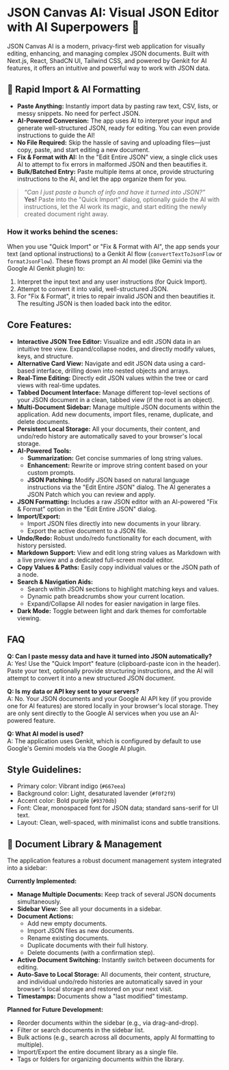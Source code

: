 
# JSON Canvas AI: Visual JSON Editor with AI Superpowers 🔮

JSON Canvas AI is a modern, privacy-first web application for visually editing, enhancing, and managing complex JSON documents. Built with Next.js, React, ShadCN UI, Tailwind CSS, and powered by Genkit for AI features, it offers an intuitive and powerful way to work with JSON data.

## 🚀 Rapid Import & AI Formatting

- **Paste Anything:** Instantly import data by pasting raw text, CSV, lists, or messy snippets. No need for perfect JSON.
- **AI-Powered Conversion:** The app uses AI to interpret your input and generate well-structured JSON, ready for editing. You can even provide instructions to guide the AI!
- **No File Required:** Skip the hassle of saving and uploading files—just copy, paste, and start editing a new document.
- **Fix & Format with AI:** In the "Edit Entire JSON" view, a single click uses AI to attempt to fix errors in malformed JSON and then beautifies it.
- **Bulk/Batched Entry:** Paste multiple items at once, provide structuring instructions to the AI, and let the app organize them for you.

> _“Can I just paste a bunch of info and have it turned into JSON?”_  
> **Yes!** Paste into the "Quick Import" dialog, optionally guide the AI with instructions, let the AI work its magic, and start editing the newly created document right away.

### How it works behind the scenes:
When you use "Quick Import" or "Fix & Format with AI", the app sends your text (and optional instructions) to a Genkit AI flow (`convertTextToJsonFlow` or `formatJsonFlow`). These flows prompt an AI model (like Gemini via the Google AI Genkit plugin) to:
1.  Interpret the input text and any user instructions (for Quick Import).
2.  Attempt to convert it into valid, well-structured JSON.
3.  For "Fix & Format", it tries to repair invalid JSON and then beautifies it.
The resulting JSON is then loaded back into the editor.

<!-- Placeholder for GIF/Screenshot: [Demo of Copy-Paste-to-Edit in action] -->

## Core Features:

-   **Interactive JSON Tree Editor:** Visualize and edit JSON data in an intuitive tree view. Expand/collapse nodes, and directly modify values, keys, and structure.
-   **Alternative Card View:** Navigate and edit JSON data using a card-based interface, drilling down into nested objects and arrays.
-   **Real-Time Editing:** Directly edit JSON values within the tree or card views with real-time updates.
-   **Tabbed Document Interface:** Manage different top-level sections of your JSON document in a clean, tabbed view (if the root is an object).
-   **Multi-Document Sidebar:** Manage multiple JSON documents within the application. Add new documents, import files, rename, duplicate, and delete documents.
-   **Persistent Local Storage:** All your documents, their content, and undo/redo history are automatically saved to your browser's local storage.
-   **AI-Powered Tools:**
    *   **Summarization:** Get concise summaries of long string values.
    *   **Enhancement:** Rewrite or improve string content based on your custom prompts.
    *   **JSON Patching:** Modify JSON based on natural language instructions via the "Edit Entire JSON" dialog. The AI generates a JSON Patch which you can review and apply.
-   **JSON Formatting:** Includes a raw JSON editor with an AI-powered "Fix & Format" option in the "Edit Entire JSON" dialog.
-   **Import/Export:**
    *   Import JSON files directly into new documents in your library.
    *   Export the active document to a JSON file.
-   **Undo/Redo:** Robust undo/redo functionality for each document, with history persisted.
-   **Markdown Support:** View and edit long string values as Markdown with a live preview and a dedicated full-screen modal editor.
-   **Copy Values & Paths:** Easily copy individual values or the JSON path of a node.
-   **Search & Navigation Aids:**
    *   Search within JSON sections to highlight matching keys and values.
    *   Dynamic path breadcrumbs show your current location.
    *   Expand/Collapse All nodes for easier navigation in large files.
-   **Dark Mode:** Toggle between light and dark themes for comfortable viewing.

## FAQ

**Q: Can I paste messy data and have it turned into JSON automatically?**  
A: Yes! Use the "Quick Import" feature (clipboard-paste icon in the header). Paste your text, optionally provide structuring instructions, and the AI will attempt to convert it into a new structured JSON document.

**Q: Is my data or API key sent to your servers?**  
A: No. Your JSON documents and your Google AI API key (if you provide one for AI features) are stored locally in your browser's local storage. They are only sent directly to the Google AI services when you use an AI-powered feature.

**Q: What AI model is used?**  
A: The application uses Genkit, which is configured by default to use Google's Gemini models via the Google AI plugin.

## Style Guidelines:

-   Primary color: Vibrant indigo (`#667eea`)
-   Background color: Light, desaturated lavender (`#f0f2f9`)
-   Accent color: Bold purple (`#9370db`)
-   Font: Clear, monospaced font for JSON data; standard sans-serif for UI text.
-   Layout: Clean, well-spaced, with minimalist icons and subtle transitions.

## 📁 Document Library & Management

The application features a robust document management system integrated into a sidebar:

**Currently Implemented:**
-   **Manage Multiple Documents:** Keep track of several JSON documents simultaneously.
-   **Sidebar View:** See all your documents in a sidebar.
-   **Document Actions:**
    *   Add new empty documents.
    *   Import JSON files as new documents.
    *   Rename existing documents.
    *   Duplicate documents with their full history.
    *   Delete documents (with a confirmation step).
-   **Active Document Switching:** Instantly switch between documents for editing.
-   **Auto-Save to Local Storage:** All documents, their content, structure, and individual undo/redo histories are automatically saved in your browser's local storage and restored on your next visit.
-   **Timestamps:** Documents show a "last modified" timestamp.

**Planned for Future Development:**
-   Reorder documents within the sidebar (e.g., via drag-and-drop).
-   Filter or search documents in the sidebar list.
-   Bulk actions (e.g., search across all documents, apply AI formatting to multiple).
-   Import/Export the entire document library as a single file.
-   Tags or folders for organizing documents within the library.
```